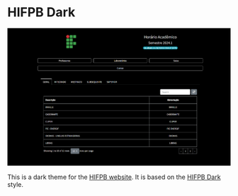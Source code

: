 # HIFPB Dark

![](hifpb.png)

This is a dark theme for the [HIFPB website](https://joaopessoa.ifpb.edu.br/horario). It is based on the [HIFPB Dark](https://userstyles.world/style/15330/hifpb-dark) style.
